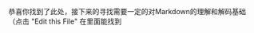 恭喜你找到了此处，接下来的寻找需要一定的对Markdown的理解和解码基础
（点击 "Edit this File" 在里面能找到
<!--
YUhSMGNITTZMeTkzWldsaWJ5NWpiMjB2VUd4MWRHOVVXbEU9
-->
